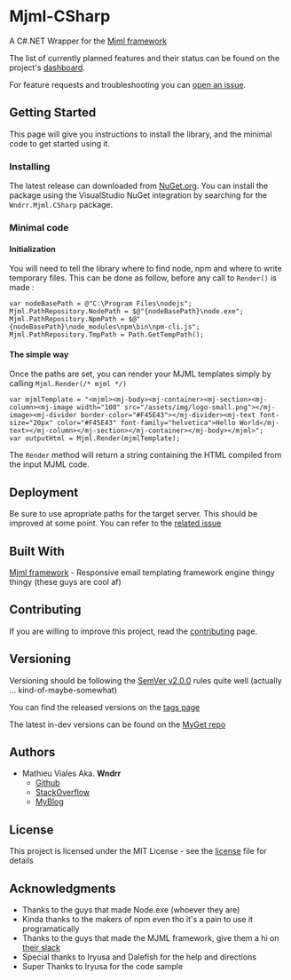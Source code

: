 # Mjml-CSharp

A C#.NET Wrapper for the [Mjml framework](https://mjml.io/)

The list of currently planned features and their status can be found on the project's [dashboard](https://github.com/Wndrr/Mjml-CSharp/projects/1).

For feature requests and troubleshooting you can [open an issue](https://github.com/Wndrr/Mjml-CSharp/issues/new).

## Getting Started

This page will give you instructions to install the library, and the minimal code to get started using it.

### Installing

The latest release can downloaded from [NuGet.org](https://www.nuget.org/packages/Wndrr.Mjml.CSharp). 
You can install the package using the VisualStudio NuGet integration by searching for the `Wndrr.Mjml.CSharp` package.

### Minimal code

#### Initialization

You will need to tell the library where to find node, npm and where to write temporary files. This can be done as follow, before any call to `Render()` is made :

    var nodeBasePath = @"C:\Program Files\nodejs";
    Mjml.PathRepository.NodePath = $@"{nodeBasePath}\node.exe";
    Mjml.PathRepository.NpmPath = $@"{nodeBasePath}\node_modules\npm\bin\npm-cli.js";
    Mjml.PathRepository.TmpPath = Path.GetTempPath();

#### The simple way

Once the paths are set, you can render your MJML templates simply by calling `Mjml.Render(/* mjml */)`

    var mjmlTemplate = "<mjml><mj-body><mj-container><mj-section><mj-column><mj-image width="100" src="/assets/img/logo-small.png"></mj-image><mj-divider border-color="#F45E43"></mj-divider><mj-text font-size="20px" color="#F45E43" font-family="helvetica">Hello World</mj-text></mj-column></mj-section></mj-container></mj-body></mjml>";
    var outputHtml = Mjml.Render(mjmlTemplate);

The `Render` method will return a string containing the HTML compiled from the input MJML code.

## Deployment

Be sure to use apropriate paths for the target server. This should be improved at some point. You can refer to the [related issue](https://github.com/Wndrr/Mjml-CSharp/issues/1)

## Built With

[Mjml framework](https://mjml.io/) - Responsive email templating framework engine thingy thingy (these guys are cool af)

## Contributing

If you are willing to improve this project, read the [contributing](CONTRIBUTING.md) page.

## Versioning

Versioning should be following the [SemVer v2.0.0](http://semver.org/) rules quite well (actually ... kind-of-maybe-somewhat)

You can find the released versions on the [tags page](https://github.com/Wndrr/Mjml-CSharp/tags)

The latest in-dev versions can be found on the [MyGet repo](https://www.myget.org/feed/wndrr-perso/package/nuget/Wndrr.Mjml.CSharp)

## Authors

* Mathieu Viales Aka. **Wndrr** 
  * [Github](https://github.com/Wndrr)
  * [StackOverflow](https://stackoverflow.com/users/6838730/wndrr)
  * [MyBlog](http://wndrr.ovh/)

## License

This project is licensed under the MIT License - see the [license](LICENSE) file for details

## Acknowledgments

* Thanks to the guys that made Node.exe (whoever they are)
* Kinda thanks to the makers of npm even tho it's a pain to use it programatically
* Thanks to the guys that made the MJML framework, give them a hi on [their slack](https://mjml.slack.com/messages/C12HESC2G/)
* Special thanks to Iryusa and Dalefish for the help and directions
* Super Thanks to Iryusa for the code sample

